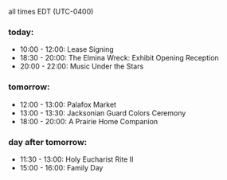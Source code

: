 all times EDT (UTC-0400)

### today:

* 10:00 - 12:00: Lease Signing
* 18:30 - 20:00: The Elmina Wreck: Exhibit Opening Reception
* 20:00 - 22:00: Music Under the Stars

### tomorrow:

* 12:00 - 13:00: Palafox Market
* 13:00 - 13:30: Jacksonian Guard Colors Ceremony
* 18:00 - 20:00: A Prairie Home Companion

### day after tomorrow:

* 11:30 - 13:00: Holy Eucharist Rite II
* 15:00 - 16:00: Family Day 
